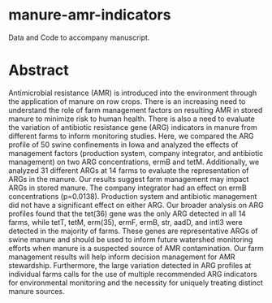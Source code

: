 # manure-amr-indicators
Data and Code to accompany manuscript.

# Abstract
Antimicrobial resistance (AMR) is introduced into the environment through the application of manure on row crops. There is an increasing need to understand the role of farm management factors on resulting AMR in stored manure to minimize risk to human health. There is also a need to evaluate the variation of antibiotic resistance gene (ARG) indicators in manure from different farms to inform monitoring studies. Here, we compared the ARG profile of 50 swine confinements in Iowa and analyzed the effects of management factors (production system, company integrator, and antibiotic management) on two ARG concentrations, ermB and tetM. Additionally, we analyzed 31 different ARGs at 14 farms to evaluate the representation of ARGs in the manure. Our results suggest farm management may impact ARGs in stored manure. The company integrator had an effect on ermB concentrations (p=0.0138). Production system and antibiotic management did not have a significant effect on either ARG. Our broader analysis on ARG profiles found that the tet(36) gene was the only ARG detected in all 14 farms, while tetT, tetM, erm(35), ermF, ermB, str, aadD, and intl3 were detected in the majority of farms. These genes are representative ARGs of swine manure and should be used to inform future watershed monitoring efforts when manure is a suspected source of AMR contamination. Our farm management results will help inform decision management for AMR stewardship. Furthermore, the large variation detected in ARG profiles at individual farms calls for the use of multiple recommended ARG indicators for environmental monitoring and the necessity for uniquely treating distinct manure sources.
